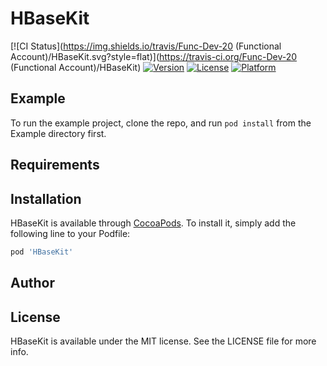 # HBaseKit

[![CI Status](https://img.shields.io/travis/Func-Dev-20 (Functional Account)/HBaseKit.svg?style=flat)](https://travis-ci.org/Func-Dev-20 (Functional Account)/HBaseKit)
[![Version](https://img.shields.io/cocoapods/v/HBaseKit.svg?style=flat)](https://cocoapods.org/pods/HBaseKit)
[![License](https://img.shields.io/cocoapods/l/HBaseKit.svg?style=flat)](https://cocoapods.org/pods/HBaseKit)
[![Platform](https://img.shields.io/cocoapods/p/HBaseKit.svg?style=flat)](https://cocoapods.org/pods/HBaseKit)

## Example

To run the example project, clone the repo, and run `pod install` from the Example directory first.

## Requirements

## Installation

HBaseKit is available through [CocoaPods](https://cocoapods.org). To install
it, simply add the following line to your Podfile:

```ruby
pod 'HBaseKit'
```

## Author


## License

HBaseKit is available under the MIT license. See the LICENSE file for more info.
